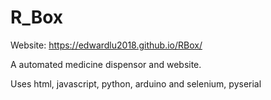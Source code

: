 # R_Box

Website:
https://edwardlu2018.github.io/RBox/

A automated medicine dispensor and website.

Uses html, javascript, python, arduino
and selenium, pyserial
